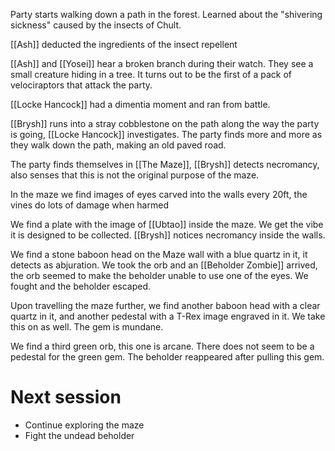Party starts walking down a path in the forest.
Learned about the "shivering sickness" caused by the insects of Chult.

[[Ash]] deducted the ingredients of the insect repellent

[[Ash]] and [[Yosei]] hear a broken branch during their watch. They see a small creature hiding in a tree. It turns out to be the first of a pack of velociraptors that attack the party. 

[[Locke Hancock]] had a dimentia moment and ran from battle.

[[Brysh]] runs into a stray cobblestone on the path along the way the party is going, [[Locke Hancock]] investigates. The party finds more and more as they walk down the path, making an old paved road.

The party finds themselves in [[The Maze]], [[Brysh]] detects necromancy, also senses that this is not the original purpose of the maze.

In the maze we find images of eyes carved into the walls every 20ft, the vines do lots of damage when harmed

We find a plate with the image of [[Ubtao]] inside the maze. We get the vibe it is designed to be collected. [[Brysh]] notices necromancy inside the walls.

We find a stone baboon head on the Maze wall with a blue quartz in it, it detects as abjuration. We took the orb and an [[Beholder Zombie]] arrived, the orb seemed to make the beholder unable to use one of the eyes. We fought and the beholder escaped.

Upon travelling the maze further, we find another baboon head with a clear quartz in it, and another pedestal with a T-Rex image engraved in it. We take this on as well. The gem is mundane.

We find a third green orb, this one is arcane. There does not seem to be a pedestal for the green gem. The beholder reappeared after pulling this gem. 

# Next session
- Continue exploring the maze
- Fight the undead beholder